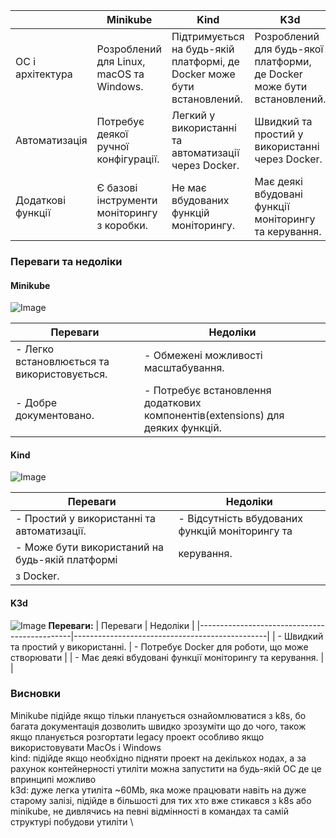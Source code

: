 |             | Minikube                                                                                                         | Kind                                                                                                | K3d                                                                                   |
|-------------|------------------------------------------------------------------------------------------------------------------|-----------------------------------------------------------------------------------------------------|---------------------------------------------------------------------------------------|
| ОС і архітектура | Розроблений для Linux, macOS та Windows.                                                                        | Підтримується на будь-якій платформі, де Docker може бути встановлений.                            | Розроблений для будь-якої платформи, де Docker може бути встановлений.               |
| Автоматизація | Потребує деякої ручної конфігурації.                                                                             | Легкий у використанні та автоматизації через Docker.                                                | Швидкий та простий у використанні через Docker.                                      |
| Додаткові функції | Є базові інструменти моніторингу з коробки.                                                                   | Не має вбудованих функцій моніторингу.                                                 | Має деякі вбудовані функції моніторингу та керування.                              |

### Переваги та недоліки

#### Minikube 
![Image](./minikube.gif)

| Переваги                                    | Недоліки                                            |
|---------------------------------------------|-----------------------------------------------------|
| - Легко встановлюється та використовується. | - Обмежені можливості масштабування.               |
| - Добре документовано.                     | - Потребує встановлення додаткових компонентів(extensions) для деяких функцій.|
  

#### Kind
![Image](./kind.gif)

| Переваги                                         | Недоліки                                          |
|--------------------------------------------------|---------------------------------------------------|
| - Простий у використанні та автоматизації.      | - Відсутність вбудованих функцій моніторингу та |
| - Може бути використаний на будь-якій платформі |   керування.                                      |
|   з Docker.                                      |


#### K3d
![Image](./k3s.gif)
**Переваги:**
| Переваги                                     | Недоліки                                       |
|----------------------------------------------|------------------------------------------------|
| - Швидкий та простий у використанні.        | - Потребує Docker для роботи, що може створювати |
| - Має деякі вбудовані функції моніторингу та керування.  |                           |


### Висновки
Minikube підійде якщо тільки планується ознайомлюватися з k8s, бо багата документація дозволить швидко зрозуміти що до чого, також якщо планується розгортати legacy проект особливо якщо використовувати MacOs і Windows\
kind: підійде якщо необхідно підняти проект на декількох нодах, а за рахунок контейнерності утиліти можна запустити на будь-якій ОС де це впринципі можливо\
k3d: дуже легка утиліта ~60Mb, яка може працювати навіть на дуже старому залізі, підійде в більшості для тих хто вже стикався з k8s або minikube, не дивлячись на певні відмінності в командах та самій структурі побудови утиліти \
